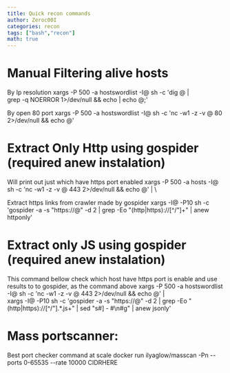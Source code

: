 ```yaml
---
title: Quick recon commands
author: Zeroc00I
categories: recon
tags: ["bash","recon"]
math: true
---
```


# Manual Filtering alive hosts
	
 By Ip resolution
	xargs -P 500 -a hostswordlist -I@ sh -c 'dig @ | \
	grep -q NOERROR 1>/dev/null && echo | echo @;'
	
 By open 80 port
	xargs -P 500 -a hostswordlist -I@ sh -c 'nc -w1 -z -v @ 80 2>/dev/null && echo @'

# Extract Only Http using gospider (required anew instalation)
 Will print out just which have https port enabled
	xargs -P 500 -a hosts -I@ sh -c 'nc -w1 -z -v @ 443 2>/dev/null && echo @' | \

 Extract https links from crawler made by gospider
	xargs -I@ -P10 sh -c 'gospider -a -s "https://@" -d 2 | grep -Eo "(http|https)://[^/\"]+" | anew httponly'

# Extract only JS using gospider (required anew instalation)
 This command bellow check which host have https port is enable and use results to to gospider, as the command above
	xargs -P 500 -a hostswordlist -I@ sh -c 'nc -w1 -z -v @ 443 2>/dev/null && echo @' | \
	xargs -I@ -P10 sh -c 'gospider -a -s "https://@" -d 2 | grep -Eo "(http|https)://[^/\"].*.js+" | sed "s#\] \- #\n#g" | anew jsonly'

# Mass portscanner:
 Best port checker command at scale
	docker run ilyaglow/masscan -Pn --ports 0-65535 --rate 10000 CIDRHERE

